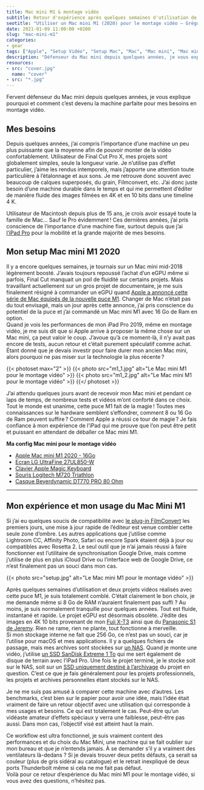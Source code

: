 ```yaml
---
title: Mac mini M1 & montage vidéo
subtitle: Retour d'expérience après quelques semaines d'utilisation de la puce magique !
seotitle: "Utiliser un Mac mini M1 (2020) pour le montage vidéo — Grégory Mignard"
date: 2021-01-09 11:00:00 +0200
slug: "mac-mini-m1"
categories:
- gear
tags: ["Apple", "Setup Vidéo", "Setup Mac", "Mac", "Mac mini", "Mac mini M1", "Montage vidéo", "Vidéaste", "Photographe", "Lightroom", "Photoshop", "Affinity", "FCPX", "Final Cut Pro X", "FilmConvert", "Montage"]
description: "Défenseur du Mac mini depuis quelques années, je vous explique pourquoi le Mac mini M1 (2020) est devenu la machine parfaite pour mes besoins en montage vidéo."
resources:
- src: "cover.jpg"
  name: "cover"
- src: "*.jpg"
---
```


Fervent défenseur du Mac mini depuis quelques années, je vous explique pourquoi et comment c’est devenu la machine parfaite pour mes besoins en montage vidéo.

## Mes besoins

Depuis quelques années, j’ai compris l’importance d’une machine un peu plus puissante que la moyenne afin de pouvoir monter de la vidéo confortablement. Utilisateur de Final Cut Pro X, mes projets sont globalement simples, seule la longueur varie. Je n’utilise pas d’effet particulier, j’aime les rendus intemporels, mais j’apporte une attention toute particulière à l’étalonnage et aux sons. Je me retrouve donc souvent avec beaucoup de calques superposés, du grain, Filmconvert, etc. J’ai donc juste besoin d’une machine durable dans le temps et qui me permettent d’éditer de manière fluide des images filmées en 4K et en 10 bits dans une timeline 4 K.

Utilisateur de Macintosh depuis plus de 15 ans, je crois avoir essayé toute la famille de Mac… Sauf le Pro évidemment ! Ces dernières années, j’ai pris conscience de l’importance d’une machine fixe, surtout depuis que j’ai [l’iPad Pro](https://gregorymignard.com/un-an-avec-ipad-pro/) pour la mobilité et la grande majorité de mes besoins.

## Mon setup Mac mini M1 2020

Il y a encore quelques semaines, je tournais sur un Mac mini mid-2018 légèrement boosté. J’avais toujours repoussé l’achat d’un eGPU même si parfois, Final Cut manquait un poil de fluidité sur certains projets. Mais travaillant actuellement sur un gros projet de documentaire, je me suis finalement résigné à commander un eGPU quand [Apple a annoncé cette série de Mac équipés de la nouvelle puce M1](https://www.apple.com/fr/newsroom/2020/11/apple-unleashes-m1/). Changer de Mac n’était pas du tout envisagé, mais un jour après cette annonce, j’ai pris conscience du potentiel de la puce et j’ai commandé un Mac mini M1 avec 16 Go de Ram en option.  
Quand je vois les performances de mon iPad Pro 2019, même en montage vidéo, je me suis dit que si Apple arrive à proposer la même chose sur un Mac mini, ça peut valoir le coup. J’avoue qu’à ce moment-là, il n’y avait pas encore de tests, aucun retour et c’était purement spéculatif comme achat. Étant donné que je devais investir pour faire durer mon ancien Mac mini, alors pourquoi ne pas miser sur la technologie la plus récente ?

{{< photoset max="2" >}}
  {{< photo src="m1_1.jpg" alt="Le Mac mini M1 pour le montage vidéo" >}}
  {{< photo src="m1_2.jpg" alt="Le Mac mini M1 pour le montage vidéo" >}}
{{</ photoset >}}

J’ai attendu quelques jours avant de recevoir mon Mac mini et pendant ce laps de temps, de nombreux tests et vidéos m’ont conforté dans ce choix. Tout le monde est unanime, cette puce M1 fait de la magie ! Toutes mes connaissances sur le hardware semblent s’effondrer, comment 8 ou 16 Go de Ram peuvent suffire ? Comment Apple a réussi ce tour de magie ? Je fais confiance à mon expérience de l’iPad qui me prouve que l’on peut être petit et puissant en attendant de déballer ce Mac mini M1.

**Ma config Mac mini pour le montage vidéo**

* [Apple Mac mini M1 2020 - 16Go](https://amzn.to/38rRdS5)
* [Ecran LG UltraFine 27UL850-W](https://amzn.to/3i0x6gP)
* [Clavier Apple Magic Keyboard](https://amzn.to/3npz4IE)
* [Souris Logitech M720 Triathlon](https://amzn.to/38nA4IX)
* [Casque Beyerdynamic DT770 PRO 80 Ohm](https://amzn.to/3s2Krd7)

***

## Mon expérience et mon usage du Mac Mini M1

Si j’ai eu quelques soucis de compatibilité avec [le plug-in FilmConvert](https://www.filmconvert.com/) les premiers jours, une mise à jour rapide de l’éditeur est venue combler cette seule zone d’ombre. Les autres applications que j’utilise comme Lightroom CC, Affinity Photo, Safari ou encore Spark étaient déjà à jour ou compatibles avec Rosetta 2. Le seul outil que je n’ai jamais réussi à faire fonctionner est l’utilitaire de synchronisation Google Drive, mais comme j’utilise de plus en plus iCloud Drive ou l’interface web de Google Drive, ce n’est finalement pas un souci dans mon cas.

{{< photo src="setup.jpg" alt="Le Mac mini M1 pour le montage vidéo" >}}

Après quelques semaines d’utilisation et deux projets vidéos réalisés avec cette puce M1, je suis totalement comblé. C’était clairement le bon choix, je me demande même si 8 Go de RAM n’auraient finalement pas suffi ? Au moins, je suis normalement tranquille pour quelques années. Tout est fluide, instantané et rapide. Le projet eGPU est désormais obsolète. J’édite des images en 4K 10 bits provenant de mon [Fuji X-T3](https://www.digit-photo.com/FUJI-X-T3-Boitier-Nu-Noir-rFUJIXT3BK.html?dpa_id=23) ainsi que du [Panasonic S1 de Jeremy](https://www.digit-photo.com/PANASONIC-Lumix-S1-Boitier-Nu-rPANASONICDCS1EK.html?dpa_id=23). Rien ne rame, rien ne plante, tout fonctionne à merveille.  
Si mon stockage interne ne fait que 256 Go, ce n’est pas un souci, car je l’utilise pour macOS et mes applications. Il y a quelques fichiers de passage, mais mes archives sont stockées sur [un NAS](https://amzn.to/2XlLeYr). Quand je monte une vidéo, j’utilise [un SSD SanDisk Extreme 1 To](https://amzn.to/3oqWvTt) qui me sert également de disque de terrain avec l’iPad Pro. Une fois le projet terminé, je le stocke soit sur le NAS, soit sur un [SSD uniquement destiné à l’archivage](https://amzn.to/2MKEZLT) du projet en question. C’est ce que je fais généralement pour les projets professionnels, les projets et archives personnelles étant stockés sur le NAS.

Je ne me suis pas amusé à comparer cette machine avec d’autres. Les benchmarks, c’est bien sur le papier pour avoir une idée, mais l’idée était vraiment de faire un retour objectif avec une utilisation qui corresponde à mes usages et besoins. Ce qui est totalement le cas. Peut-être qu’un vidéaste amateur d’effets spéciaux y verra une faiblesse, peut-être pas aussi. Dans mon cas, l’objectif visé est atteint haut la main.

Ce workflow est ultra fonctionnel, je suis vraiment content des performances et du choix du Mac Mini, une machine qui se fait oublier sur mon bureau et que je n’entends jamais. À se demander s’il y a vraiment des ventilateurs là-dedans ? Si je devais trouver deux petits défauts, ça serait sa couleur (plus de gris sidéral au catalogue) et le retrait inexpliqué de deux ports Thunderbolt même si cela ne me fait pas défaut.  
Voilà pour ce retour d’expérience du Mac mini M1 pour le montage vidéo, si vous avez des questions, n’hésitez pas.

